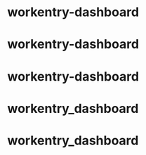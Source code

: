 # workentry-dashboard
# workentry-dashboard
# workentry-dashboard
# workentry_dashboard
# workentry_dashboard
